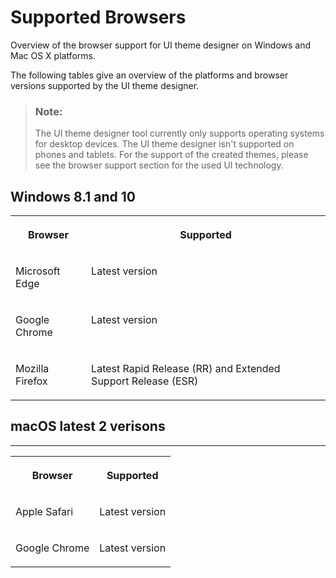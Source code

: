 <!-- loioa8c11ef76de34f1790be53054b73c5e0 -->

# Supported Browsers

Overview of the browser support for UI theme designer on Windows and Mac OS X platforms.

The following tables give an overview of the platforms and browser versions supported by the UI theme designer.

> ### Note:  
> The UI theme designer tool currently only supports operating systems for desktop devices. The UI theme designer isn't supported on phones and tablets. For the support of the created themes, please see the browser support section for the used UI technology.



## Windows 8.1 and 10


<table>
<tr>
<th valign="top">

Browser



</th>
<th valign="top">

Supported



</th>
</tr>
<tr>
<td valign="top">

Microsoft Edge



</td>
<td valign="top">

Latest version



</td>
</tr>
<tr>
<td valign="top">

Google Chrome



</td>
<td valign="top">

Latest version



</td>
</tr>
<tr>
<td valign="top">

Mozilla Firefox



</td>
<td valign="top">

Latest Rapid Release \(RR\) and Extended Support Release \(ESR\)



</td>
</tr>
</table>



## macOS latest 2 verisons

****


<table>
<tr>
<th valign="top">

Browser



</th>
<th valign="top">

Supported



</th>
</tr>
<tr>
<td valign="top">

Apple Safari



</td>
<td valign="top">

Latest version



</td>
</tr>
<tr>
<td valign="top">

Google Chrome



</td>
<td valign="top">

Latest version



</td>
</tr>
</table>

